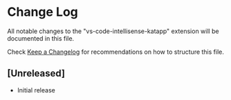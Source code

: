 # Change Log

All notable changes to the "vs-code-intellisense-katapp" extension will be documented in this file.

Check [Keep a Changelog](http://keepachangelog.com/) for recommendations on how to structure this file.

## [Unreleased]

- Initial release